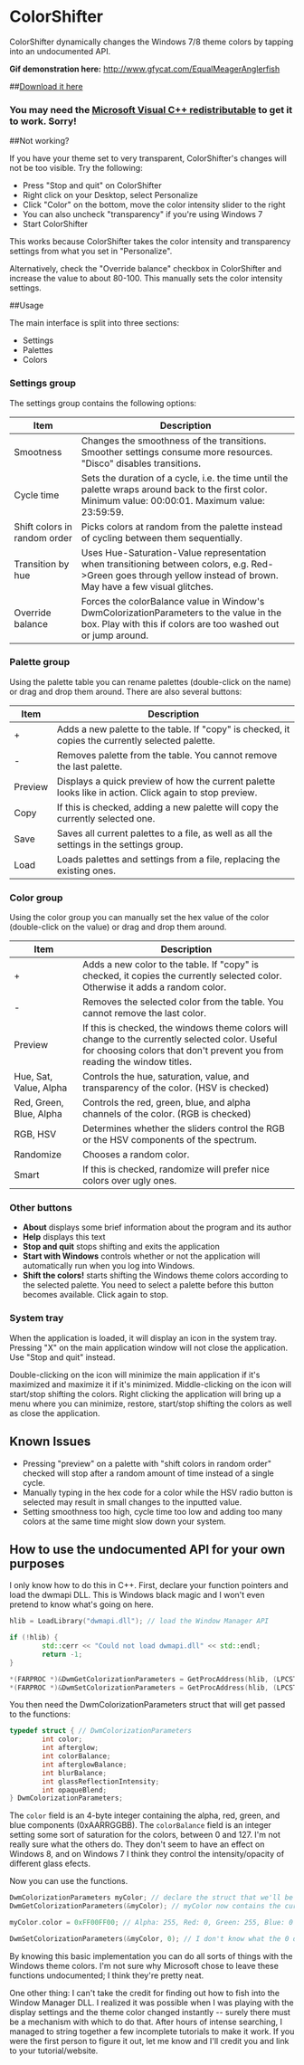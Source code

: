 ColorShifter
============

ColorShifter dynamically changes the Windows 7/8 theme colors by tapping into an undocumented API.

**Gif demonstration here:** http://www.gfycat.com/EqualMeagerAnglerfish

##[Download it here](https://github.com/elfakyn/ColorShifter-qt/releases/latest)

### You may need the [Microsoft Visual C++ redistributable](http://www.microsoft.com/en-us/download/details.aspx?id=40784) to get it to work. Sorry!

##Not working?

If you have your theme set to very transparent, ColorShifter's changes will not be too visible. Try the following:

* Press "Stop and quit" on ColorShifter
* Right click on your Desktop, select Personalize
* Click "Color" on the bottom, move the color intensity slider to the right
* You can also uncheck "transparency" if you're using Windows 7
* Start ColorShifter

This works because ColorShifter takes the color intensity and transparency settings from what you set in "Personalize".

Alternatively, check the "Override balance" checkbox in ColorShifter and increase the value to about 80-100. This manually sets the color intensity settings.

##Usage

The main interface is split into three sections:

* Settings
* Palettes
* Colors

### Settings group

The settings group contains the following options:

| Item | Description |
| --- | --- |
| Smootness | Changes the smoothness of the transitions. Smoother settings consume more resources. "Disco" disables transitions. |
| Cycle time | Sets the duration of a cycle, i.e. the time until the palette wraps around back to the first color. Minimum value: 00:00:01. Maximum value: 23:59:59. |
| Shift colors in random order | Picks colors at random from the palette instead of cycling between them sequentially. |
| Transition by hue | Uses Hue-Saturation-Value representation when transitioning between colors, e.g. Red->Green goes through yellow instead of brown. May have a few visual glitches. |
| Override balance | Forces the colorBalance value in Window's DwmColorizationParameters to the value in the box. Play with this if colors are too washed out or jump around. |

### Palette group

Using the palette table you can rename palettes (double-click on the name) or drag and drop them around. There are also several buttons:

| Item | Description |
| --- | --- |
| + | Adds a new palette to the table. If "copy" is checked, it copies the currently selected palette. |
| - | Removes palette from the table. You cannot remove the last palette. |
| Preview | Displays a quick preview of how the current palette looks like in action. Click again to stop preview. |
| Copy | If this is checked, adding a new palette will copy the currently selected one. |
| Save | Saves all current palettes to a file, as well as all the settings in the settings group. |
| Load | Loads palettes and settings from a file, replacing the existing ones. |

### Color group

Using the color group you can manually set the hex value of the color (double-click on the value) or drag and drop them around.

| Item | Description |
| --- | --- |
| + | Adds a new color to the table. If "copy" is checked, it copies the currently selected color. Otherwise it adds a random color. |
| - | Removes the selected color from the table. You cannot remove the last color. |
| Preview | If this is checked, the windows theme colors will change to the currently selected color. Useful for choosing colors that don't prevent you from reading the window titles. |
| Hue, Sat, Value, Alpha | Controls the hue, saturation, value, and transparency of the color. (HSV is checked) |
| Red, Green, Blue, Alpha | Controls the red, green, blue, and alpha channels of the color. (RGB is checked) |
| RGB, HSV | Determines whether the sliders control the RGB or the HSV components of the spectrum. |
| Randomize | Chooses a random color. |
| Smart | If this is checked, randomize will prefer nice colors over ugly ones. |

### Other buttons

* **About** displays some brief information about the program and its author
* **Help** displays this text
* **Stop and quit** stops shifting and exits the application
* **Start with Windows** controls whether or not the application will automatically run when you log into Windows.
* **Shift the colors!** starts shifting the Windows theme colors according to the selected palette. You need to select a palette before this button becomes available. Click again to stop.

### System tray

When the application is loaded, it will display an icon in the system tray. Pressing "X" on the main application window will not close the application. Use "Stop and quit" instead.

Double-clicking on the icon will minimize the main application if it's maximized and maximize it if it's minimized. Middle-clicking on the icon will start/stop shifting the colors. Right clicking the application will bring up a menu where you can minimize, restore, start/stop shifting the colors as well as close the application.

## Known Issues

* Pressing "preview" on a palette with "shift colors in random order" checked will stop after a random amount of time instead of a single cycle.
* Manually typing in the hex code for a color while the HSV radio button is selected may result in small changes to the inputted value.
* Setting smoothness too high, cycle time too low and adding too many colors at the same time might slow down your system.

## How to use the undocumented API for your own purposes

I only know how to do this in C++. First, declare your function pointers and load the dwmapi DLL. This is Windows black magic and I won't even pretend to know what's going on here.

```C++
hlib = LoadLibrary("dwmapi.dll"); // load the Window Manager API

if (!hlib) {
        std::cerr << "Could not load dwmapi.dll" << std::endl;
        return -1;
}

*(FARPROC *)&DwmGetColorizationParameters = GetProcAddress(hlib, (LPCSTR)127);
*(FARPROC *)&DwmSetColorizationParameters = GetProcAddress(hlib, (LPCSTR)131);
```

You then need the DwmColorizationParameters struct that will get passed to the functions:

```C++
typedef struct { // DwmColorizationParameters
        int color;
        int afterglow;
        int colorBalance;
        int afterglowBalance;
        int blurBalance;
        int glassReflectionIntensity;
        int opaqueBlend;
} DwmColorizationParameters;
```

The `color` field is an 4-byte integer containing the alpha, red, green, and blue components (0xAARRGGBB). The `colorBalance` field is an integer setting some sort of saturation for the colors, between 0 and 127. I'm not really sure what the others do. They don't seem to have an effect on Windows 8, and on Windows 7 I think they control the intensity/opacity of different glass efects.

Now you can use the functions.

```C++
DwmColorizationParameters myColor; // declare the struct that we'll be using
DwmGetColorizationParameters(&myColor); // myColor now contains the current values of the Windows interface

myColor.color = 0xFF00FF00; // Alpha: 255, Red: 0, Green: 255, Blue: 0

DwmSetColorizationParameters(&myColor, 0); // I don't know what the 0 does but you need it
```

By knowing this basic implementation you can do all sorts of things with the Windows theme colors. I'm not sure why Microsoft chose to leave these functions undocumented; I think they're pretty neat.

One other thing: I can't take the credit for finding out how to fish into the Window Manager DLL. I realized it was possible when I was playing with the display settings and the theme color changed instantly -- surely there must be a mechanism with which to do that. After hours of intense searching, I managed to string together a few incomplete tutorials to make it work. If you were the first person to figure it out, let me know and I'll credit you and link to your tutorial/website.
